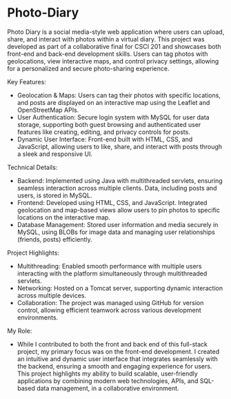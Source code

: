 # Photo-Diary

Photo Diary is a social media-style web application where users can upload, share, and interact with photos within a virtual diary. This project was developed as part of a collaborative final for CSCI 201 and showcases both front-end and back-end development skills. Users can tag photos with geolocations, view interactive maps, and control privacy settings, allowing for a personalized and secure photo-sharing experience.

Key Features:
- Geolocation & Maps: Users can tag their photos with specific locations, and posts are displayed on an interactive map using the Leaflet and OpenStreetMap APIs.
- User Authentication: Secure login system with MySQL for user data storage, supporting both guest browsing and authenticated user features like creating, editing, and privacy controls for posts.
- Dynamic User Interface: Front-end built with HTML, CSS, and JavaScript, allowing users to like, share, and interact with posts through a sleek and responsive UI.

Technical Details:
- Backend: Implemented using Java with multithreaded servlets, ensuring seamless interaction across multiple clients. Data, including posts and users, is stored in MySQL.
- Frontend: Developed using HTML, CSS, and JavaScript. Integrated geolocation and map-based views allow users to pin photos to specific locations on the interactive map.
- Database Management: Stored user information and media securely in MySQL, using BLOBs for image data and managing user relationships (friends, posts) efficiently.

Project Highlights:
- Multithreading: Enabled smooth performance with multiple users interacting with the platform simultaneously through multithreaded servlets.
- Networking: Hosted on a Tomcat server, supporting dynamic interaction across multiple devices.
- Collaboration: The project was managed using GitHub for version control, allowing efficient teamwork across various development environments.

My Role:
- While I contributed to both the front and back end of this full-stack project, my primary focus was on the front-end development. I created an intuitive and dynamic user interface that integrates seamlessly with the backend, ensuring a smooth and engaging experience for users. This project highlights my ability to build scalable, user-friendly applications by combining modern web technologies, APIs, and SQL-based data management, in a collaborative environment.
